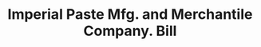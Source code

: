 ---
doi: 10.7916/D8K65W4T
date_other: '1900'
date_other_textual: 1900-1909
form: printed ephemera
genre:
- Invoices
name:
- Imperial Paste Mfg. and Merchantile Company
object_in_context_url: https://biggert.cul.columbia.edu/items/view/ave_biggert_00738
subject_hierarchical_geographic:
- Butte, Montana, United States
subject_name:
- Imperial Paste Mfg. and Merchantile Company
title: Imperial Paste Mfg. and Merchantile Company. Bill
sort_title: Imperial Paste Mfg. and Merchantile Company. Bill
call_number: ave_biggert_00738
coordinates:
- 46.006388888888885,-112.52972222222222
pid: ave_biggert_00738
identifiers: ave_biggert_00738
canvas_id: ldpd:396010
permalink: "/items/ave_biggert_00738/"
layout: iiif-image-page
---